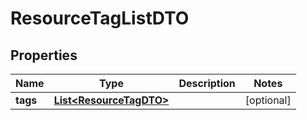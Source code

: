 
# ResourceTagListDTO

## Properties
Name | Type | Description | Notes
------------ | ------------- | ------------- | -------------
**tags** | [**List&lt;ResourceTagDTO&gt;**](ResourceTagDTO.md) |  |  [optional]



